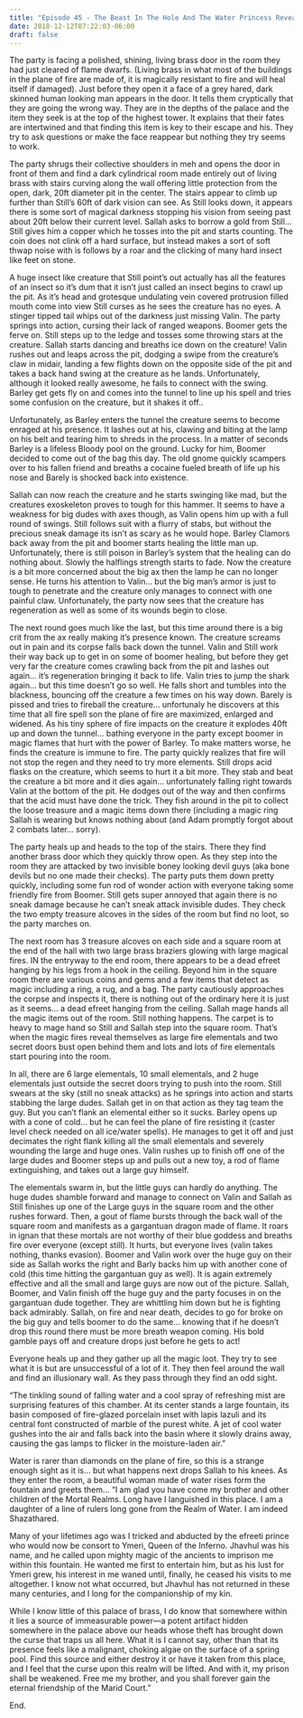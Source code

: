 ```yaml
---
title: "Episode 45 - The Beast In The Hole And The Water Princess Reveal"
date: 2018-12-12T07:22:03-06:00
draft: false
---
```


The party is facing a polished, shining, living brass door in the room they had just cleared of flame dwarfs. (Living brass in what most of the buildings in the plane of fire are made of, it is magically resistant to fire and will heal itself if damaged). Just before they open it a face of a grey hared, dark skinned human looking man appears in the door. It tells them cryptically that they are going the wrong way. They are in the depths of the palace and the item they seek is at the top of the highest tower. It explains that their fates are intertwined and that finding this item is key to their escape and his. They try to ask questions or make the face reappear but nothing they try seems to work.

The party shrugs their collective shoulders in meh and opens the door in front of them and find a dark cylindrical room made entirely out of living brass with stairs curving along the wall offering little protection from the open, dark, 20ft diameter pit in the center. The stairs appear to climb up further than Still’s 60ft of dark vision can see. As Still looks down, it appears there is some sort of magical darkness stopping his vision from seeing past about 20ft below their current level. Sallah asks to borrow a gold from Still… Still gives him a copper which he tosses into the pit and starts counting. The coin does not clink off a hard surface, but instead makes a sort of soft thwap noise with is follows by a roar and the clicking of many hard insect like feet on stone.

A huge insect like creature that Still point’s out actually has all the features of an insect so it’s dum that it isn’t just called an insect begins to crawl up the pit. As it’s head and grotesque undulating vein covered protrusion filled mouth come into view Still curses as he sees the creature has no eyes. A stinger tipped tail whips out of the darkness just missing Valin. The party springs into action, cursing their lack of ranged weapons. Boomer gets the ferve on. Still steps up to the ledge and tosses some throwing stars at the creature. Sallah starts dancing and breaths ice down on the creature! Valin rushes out and leaps across the pit, dodging a swipe from the creature’s claw in midair, landing a few flights down on the opposite side of the pit and takes a back hand swing at the creature as he lands.  Unfortunately, although it looked really awesome, he fails to connect with the swing. Barley get gets fly on and comes into the tunnel to line up his spell and tries some confusion on the creature, but it shakes it off..

Unfortunately, as Barley enters the tunnel the creature seems to become enraged at his presence. It lashes out at his, clawing and biting at the lamp on his belt and tearing him to shreds in the process. In a matter of seconds Barley is a lifeless Bloody pool on the ground. Lucky for him, Boomer decided to come out of the bag this day. The old gnome quickly scampers over to his fallen friend and breaths a cocaine fueled breath of life up his nose and Barely is shocked back into existence.

Sallah can now reach the creature and he starts swinging like mad, but the creatures exoskeleton proves to tough for this hammer. It seems to have a weakness for big dudes with axes though, as Valin opens him up with a full round of swings. Still follows suit with a flurry of stabs, but without the precious sneak damage its isn’t as scary as he would hope. Barley Clamors back away from the pit and boomer starts healing the little man up. Unfortunately, there is still poison in Barley’s system that the healing can do nothing about. Slowly the halflings strength starts to fade. Now the creature is a bit more concerned about the big ax then the lamp he can no longer sense. He turns his attention to Valin… but the big man’s armor is just to tough to penetrate and the creature only manages to connect with one painful claw. Unfortunately, the party now sees that the creature has regeneration as well as some of its wounds begin to close.

The next round goes much like the last, but this time around there is a big crit from the ax really making it’s presence known. The creature screams out in pain and its corpse falls back down the tunnel. Valin and Still work their way back up to get in on some of boomer healing, but before they get very far the creature comes crawling back from the pit and lashes out again… it’s regeneration bringing it back to life. Valin tries to jump the shark again… but this time doesn’t go so well. He falls short and tumbles into the blackness, bouncing off the creature a few times on his way down. Barely is pissed and tries to fireball the creature… unfortunaly he discovers at this time that all fire spell son the plane of fire are maximized, enlarged and widened. As his tiny sphere of fire impacts on the creature it explodes 40ft up and down the tunnel… bathing everyone in the party except boomer in magic flames that hurt with the power of Barley. To make matters worse, he finds the creature is immune to fire. The party quickly realizes that fire will not stop the regen and they need to try more elements. Still drops acid flasks on the creature, which seems to hurt it a bit more. They stab and beat the creature a bit more and it dies again… unfortunately falling right towards Valin at the bottom of the pit. He dodges out of the way and then confirms that the acid must have done the trick. They fish around in the pit to collect the loose treasure and a magic items down there (including a magic ring Sallah is wearing but knows nothing about (and Adam promptly forgot about 2 combats later… sorry).

The party heals up and heads to the top of the stairs. There they find another brass door which they quickly throw open. As they step into the room they are attacked by two invisible boney looking devil guys (aka bone devils but no one made their checks). The party puts them down pretty quickly, including some fun rod of wonder action with everyone taking some friendly fire from Boomer. Still gets super annoyed that again there is no sneak damage because he can’t sneak attack invisible dudes. They check the two empty treasure alcoves in the sides of the room but find no loot, so the party marches on.

The next room has 3 treasure alcoves on each side and a square room at the end of the hall with two large brass braziers glowing with large magical fires. IN the entryway to the end room, there appears to be a dead efreet hanging by his legs from a hook in the ceiling. Beyond him in the square room there are various coins and gems and a few items that detect as magic including a ring, a rug, and a bag. The party cautiously approaches the corpse and inspects it, there is nothing out of the ordinary here it is just as it seems… a dead efreet hanging from the ceiling. Sallah mage hands all the magic items out of the room. Still nothing happens. The carpet is to heavy to mage hand so Still and Sallah step into the square room. That’s when the magic fires reveal themselves as large fire elementals and two secret doors bust open behind them and lots and lots of fire elementals start pouring into the room.

In all, there are 6 large elementals, 10 small elementals, and 2 huge elementals just outside the secret doors trying to push into the room. Still swears at the sky (still no sneak attacks) as he springs into action and starts stabbing the large dudes. Sallah get in on that action as they tag team the guy. But you can’t flank an elemental either so it sucks. Barley opens up with a cone of cold… but he can feel the plane of fire resisting it (caster level check needed on all ice/water spells). He manages to get it off and just decimates the right flank killing all the small elementals and severely wounding the large and huge ones. Valin rushes up to finish off one of the large dudes and Boomer steps up and pulls out a new toy, a rod of flame extinguishing, and takes out a large guy himself.

The elementals swarm in, but the little guys can hardly do anything. The huge dudes shamble forward and manage to connect on Valin and Sallah as Still finishes up one of the Large guys in the square room and the other rushes forward. Then, a gout of flame bursts through the back wall of the square room and manifests as a gargantuan dragon made of flame. It roars in ignan that these mortals are not worthy of their blue goddess and breaths fire over everyone (except still). It hurts, but everyone lives (valin takes nothing, thanks evasion). Boomer and Valin work over the huge guy on their side as Sallah works the right and Barly backs him up with another cone of cold (this time hitting the gargantuan guy as well). It is again extremely effective and all the small and large guys are now out of the picture. Sallah, Boomer, and Valin finish off the huge guy and the party focuses in on the gargantuan dude together. They are whittling him down but he is fighting back admirably. Sallah, on fire and near death, decides to go for broke on the big guy and tells boomer to do the same… knowing that if he doesn’t drop this round there must be more breath weapon coming. His bold gamble pays off and creature drops just before he gets to act!

Everyone heals up and they gather up all the magic loot. They try to see what it is but are unsuccessful of a lot of it. They then feel around the wall and find an illusionary wall. As they pass through they find an odd sight.

“The tinkling sound of falling water and a cool spray of refreshing
mist are surprising features of this chamber. At its center stands
a large fountain, its basin composed of fire-glazed porcelain
inset with lapis lazuli and its central font constructed of marble
of the purest white. A jet of cool water gushes into the air and
falls back into the basin where it slowly drains away, causing the
gas lamps to flicker in the moisture-laden air.”

Water is rarer than diamonds on the plane of fire, so this is a strange enough sight as it is… but what happens next drops Sallah to his knees. As they enter the room, a beautiful woman made of water rises form the fountain and greets them…
“I am glad you have come my brother and other children of the Mortal Realms. Long
have I languished in this place. I am a daughter of a line of rulers
long gone from the Realm of Water. I am indeed Shazathared.

Many of your lifetimes ago was I tricked and abducted by the efreeti prince
who would now be consort to Ymeri, Queen of the Inferno. Jhavhul
was his name, and he called upon mighty magic of the ancients to
imprison me within this fountain. He wanted me first to entertain
him, but as his lust for Ymeri grew, his interest in me waned until,
finally, he ceased his visits to me altogether. I know not what
occurred, but Jhavhul has not returned in these many centuries,
and I long for the companionship of my kin.

While I know little of this palace of brass, I do know that
somewhere within it lies a source of immeasurable power—a
potent artifact hidden somewhere in the palace above our heads
whose theft has brought down the curse that traps us all here. What
it is I cannot say, other than that its presence feels like a malignant,
choking algae on the surface of a spring pool. Find this source and
either destroy it or have it taken from this place, and I feel that the
curse upon this realm will be lifted. And with it, my prison shall be
weakened. Free me my brother, and you shall forever gain the
eternal friendship of the Marid Court.”

End.

